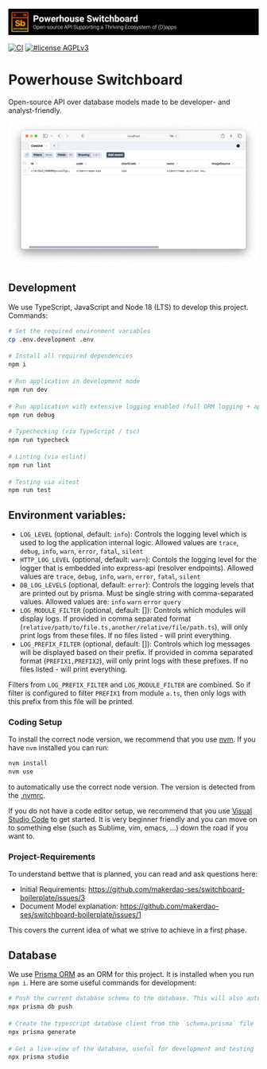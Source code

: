 ![Open-source API Supporting a Thriving Ecosystem of (D)apps](./banner.png)

[![CI](https://github.com/makerdao-ses/switchboard-boilerplate/actions/workflows/ci.yaml/badge.svg)](https://github.com/makerdao-ses/switchboard-boilerplate/actions/workflows/ci.yaml)
[![#license AGPLv3](https://img.shields.io/badge/license-AGPLv3-purple?style=plastic)](https://www.gnu.org/licenses/agpl-3.0)

# Powerhouse Switchboard

Open-source API over database models made to be developer- and analyst-friendly.

![app](./.github/app.png)

## Development

We use TypeScript, JavaScript and Node 18 (LTS) to develop this project. Commands:
```sh
# Set the required environment variables
cp .env.development .env

# Install all required dependencies
npm i

# Run application in development mode
npm run dev

# Run application with extensive logging enabled (full ORM logging + app's logger has `debug` level on)
npm run debug

# Typechecking (via TypeScript / tsc)
npm run typecheck

# Linting (via eslint)
npm run lint

# Testing via vitest
npm run test
```

## Environment variables:

- `LOG_LEVEL` (optional, default: `info`): Controls the logging level which is used to log the application internal logic. Allowed values are `trace`, `debug`, `info`, `warn`, `error`, `fatal`, `silent`
- `HTTP_LOG_LEVEL` (optional, default: `warn`): Contols the logging level for the logger that is embedded into express-api (resolver endpoints). Allowed values are `trace`, `debug`, `info`, `warn`, `error`, `fatal`, `silent`
- `DB_LOG_LEVELS` (optional, default: `error`): Controls the logging levels that are printed out by prisma. Must be single string with comma-separated values. Allowed values are: `info` `warn` `error` `query`
- `LOG_MODULE_FILTER` (optional, default: []): Controls which modules will display logs. If provided in comma separated format (`relative/path/to/file.ts,another/relative/file/path.ts`), will only print logs from these files. If no files listed - will print everything.
- `LOG_PREFIX_FILTER` (optional, default: []): Controls which log messages will be displayed based on their prefix. If provided in comma separated format (`PREFIX1,PREFIX2`), will only print logs with these prefixes. If no files listed - will print everything.

Filters from `LOG_PREFIX_FILTER` and `LOG_MODULE_FILTER` are combined. So if filter is configured to filter `PREFIX1` from module `a.ts`, then only logs with this prefix from this file will be printed.

### Coding Setup

To install the correct node version, we recommend that you use [nvm](https://github.com/nvm-sh/nvm). If you have `nvm` installed you can run:
```sh
nvm install
nvm use
```
to automatically use the correct node version. The version is detected from the [.nvmrc](./.nvmrc).

If you do not have a code editor setup, we recommend that you use [Visual Studio Code](https://code.visualstudio.com/) to get started. It is very beginner friendly and you can move on to something else (such as Sublime, vim, emacs, ...) down the road if you want to.

### Project-Requirements

To understand bettwe that is planned, you can read and ask questions here:
- Initial Requirements: https://github.com/makerdao-ses/switchboard-boilerplate/issues/3
- Document Model explanation: https://github.com/makerdao-ses/switchboard-boilerplate/issues/1

This covers the current idea of what we strive to achieve in a first phase.


## Database

We use [Prisma ORM](prisma.io/) as an ORM for this project. It is installed when you run `npm i`. Here are some useful commands for development:
```sh
# Push the current database schema to the database. This will also automatically generate the prisma client
npx prisma db push

# Create the typescript database client from the `schema.prisma` file
npx prisma generate

# Get a live-view of the database, useful for development and testing
npx prisma studio
```
